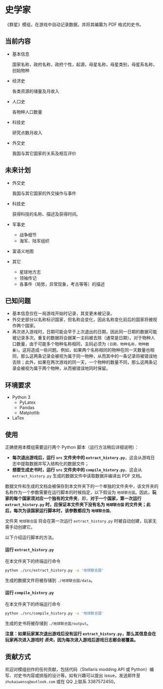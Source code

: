 # 史学家
《群星》模组，在游戏中自动记录数据，并将其编纂为 PDF 格式的史书。

## 当前内容
+ 基本信息

   国家名称，政府名称，政府个性，起源，母星名称，母星类别，母星系名称，创始物种
+ 经济史

  各类资源的储量及月收入
+ 人口史
  
  各物种人口数量
+ 科技史

  研究点数月收入
+ 外交史
  
  我国与其它国家的关系及相互评价

## 未来计划
+ 外交史
  
  我国与其它国家的外交操作与事件
+ 科技史
  
  获得科技的名称、描述及获得时间。
+ 军事史
  - 战争细节
  - 海军、陆军组织
+ 富语义地图
+ 其它
  - 星球地方志
  - 领袖传记
  - 各事件（局势，异常现象，考古等等）的描述

## 已知问题
+ 基本信息仅在一局游戏开始时记录，其变更未被记录。
+ 外交史部分以名称标识国家，但名称会变化，因此名称变化前后的国家将被视作两个国家。
+ 再次进入游戏时，日期可能会早于上次退出的日期，因此同一日期的数据可能被记录多次。重复的数据将会据某一主码被去除（通常是日期）。对于物种人口数量，由于可能多个物种名称相同，主码必须为 `(日期，物种名称，物种数量)`。这将造成一些问题。例如，如果两个名称相同的物种在同一天数量也相同，那么这两条记录会被视为属于同一物种，从而其中的一条记录将被错误地去除；此外，如果在两次游戏的同一天，一个物种的数量不同，那么这两条记录会被视为属于两个物种，从而被错误地同时保留。


## 环境要求
+ Python 3
  - PyLatex
  - Pandas
  - Matplotlib
+ LaTex

<!-- 如有问题，请参考[使用指南](史学家模组使用指南.md)。 -->
  
## 使用
正确使用本模组需要运行两个 Python 脚本（运行方法稍后详细说明）：
+ **每次退出游戏后，运行 `src` 文件夹中的 `extract_history.py`**，这会从游戏日志中提取数据并写入结构化的数据文件；
+ **想要生成史书时，运行 `src` 文件夹中的 `compile_history.py`**，这会从 `extract_history.py` 生成的数据文件中读取数据并编译出 PDF 文档。
  
数据文件和生成的文档会被保存到本文件夹下的一个单独的文件夹中，该文件夹的名称作为一个参数需要在运行脚本的时候指定，以下假设为 `地球联合国`。因此，**玩家的每个国家须对应一个独有的文件夹**，即，**对于一个国家，第一次运行 `extract_history.py` 时，应保证本文件夹下没有名为 `地球联合国` 的文件夹；此后，每次为该国家运行脚本时，该参数都应为 `地球联合国`**。

文件夹 `地球联合国` 将会在第一次运行 `extract_history.py` 时被自动创建，玩家无需手动创建它。

以下介绍运行脚本的方法。
#### 运行 `extract_history.py`
在本文件夹下的终端运行命令
```sh
python ./src/extract_history.py -o '地球联合国'
```
生成的数据文件将被存储到 `./地球联合国/data`。
#### 运行 `compile_history.py`
在本文件夹下的终端运行命令
```sh
python ./src/compile_history.py -o '地球联合国'
```
生成的史书将被存储到 `./地球联合国/output`。

**注意：如果玩家某次退出游戏后没有运行 `extract_history.py`，那么其信息会在玩家再次进入游戏时 _丢失_，因为每次进入游戏后游戏日志都会被覆盖。**

## 贡献方式
欢迎对模组创作的任何贡献，包括代码（Stellaris modding API 或 Python）编写、对史书内容或排版的设计等。如有兴趣可以提出 issue，发送邮件至 `zhukaiwensq@outlook.com` 或在 QQ 上联系 3387572450。
